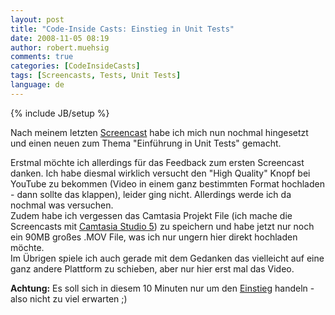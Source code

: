 ```yaml
---
layout: post
title: "Code-Inside Casts: Einstieg in Unit Tests"
date: 2008-11-05 08:19
author: robert.muehsig
comments: true
categories: [CodeInsideCasts]
tags: [Screencasts, Tests, Unit Tests]
language: de
---
```

{% include JB/setup %}
<p>Nach meinem letzten <a href="{{BASE_PATH}}/2008/10/17/code-inside-casts-jetzt-auch-noch-videos/" target="_blank">Screencast</a> habe ich mich nun nochmal hingesetzt und einen neuen zum Thema "Einführung in Unit Tests" gemacht.</p> <p>Erstmal möchte ich allerdings für das Feedback zum ersten Screencast danken. Ich habe diesmal wirklich versucht den "High Quality" Knopf bei YouTube zu bekommen (Video in einem ganz bestimmten Format hochladen - dann sollte das klappen), leider ging nicht. Allerdings werde ich da nochmal was versuchen.<br>Zudem habe ich vergessen das Camtasia Projekt File (ich mache die Screencasts mit <a href="http://www.techsmith.de/camtasia.asp" target="_blank">Camtasia Studio 5</a>) zu speichern und habe jetzt nur noch ein 90MB großes .MOV File, was ich nur ungern hier direkt hochladen möchte.<br>Im Übrigen spiele ich auch gerade mit dem Gedanken das vielleicht auf eine ganz andere Plattform zu schieben, aber nur hier erst mal das Video.</p> <p><strong>Achtung:</strong> Es soll sich in diesem 10 Minuten nur um den <a href="{{BASE_PATH}}/2008/05/22/howto-einfache-tests-unittests-oder-keine-angst-vor-unittests/" target="_blank">Einstieg</a> handeln - also nicht zu viel erwarten ;)</p> <div class="wlWriterSmartContent" id="scid:5737277B-5D6D-4f48-ABFC-DD9C333F4C5D:c790bc06-8df6-4ec3-9629-e8155fd2afdc" style="padding-right: 0px; display: inline; padding-left: 0px; padding-bottom: 0px; margin: 0px; padding-top: 0px"><div id="39472a23-f24e-4346-81ab-aec34cce2998" style="margin: 0px; padding: 0px; display: inline;"><div><a href="http://youtube.com/watch?v=tjAv1-Qb4rY" target="_new"><img src="{{BASE_PATH}}/assets/wp-images/video3de20f7abe50.jpg" galleryimg="no" onload="var downlevelDiv = document.getElementById('39472a23-f24e-4346-81ab-aec34cce2998'); downlevelDiv.innerHTML = &quot;&lt;div&gt;&lt;object width=\&quot;425\&quot; height=\&quot;355\&quot;&gt;&lt;param name=\&quot;movie\&quot; value=\&quot;http://www.youtube.com/v/tjAv1-Qb4rY\&quot;&gt;&lt;\/param&gt;&lt;param name=\&quot;wmode\&quot; value=\&quot;transparent\&quot;&gt;&lt;\/param&gt;&lt;embed src=\&quot;http://www.youtube.com/v/tjAv1-Qb4rY\&quot; type=\&quot;application/x-shockwave-flash\&quot; wmode=\&quot;transparent\&quot; width=\&quot;425\&quot; height=\&quot;355\&quot;&gt;&lt;\/embed&gt;&lt;\/object&gt;&lt;\/div&gt;&quot;;" alt=""></a></div></div></div>
